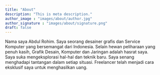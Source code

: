 ```yaml
---
title: "About"
description: "This is meta description."
author_image : "images/about/author.jpg"
author_signature : "images/about/signature.png"
draft: false
---
```


Nama saya Abdul Rohim. Saya seorang desainer grafis dan Service Komputer yang bersemangat dari Indonesia. Selain hewan peliharaan yang penuh kasih, Grafik Desain, Komputer dan Jaringan adalah hasrat saya. Saya suka mengeksplorasi hal-hal dan teknik baru. Saya senang menghadapi tantangan dalam setiap situasi. Freelancer  telah menjadi cara eksklusif saya untuk menghasilkan uang.